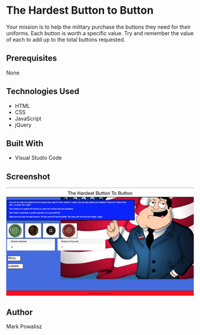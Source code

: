 # The Hardest Button to Button
Your mission is to help the military purchase the buttons they need for their uniforms. Each button is worth a specific value. Try and remember the value of each to add up to the total buttons requested.

## Prerequisites
None

## Technologies Used
* HTML
* CSS
* JavaScript
* jQuery

## Built With
* Visual Studio Code

## Screenshot
![alt text](assets/images/button_game.png "Button Game")

## Author
Mark Powalisz
